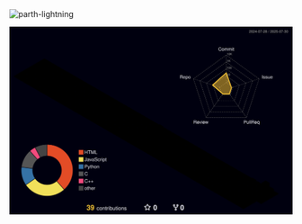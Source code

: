 <img src="https://komarev.com/ghpvc/?username=parth-lightning&label=Profile%20views&color=0e75b6&style=flat" alt="parth-lightning" /> 


![](./profile-3d-contrib/profile-night-rainbow.svg)
